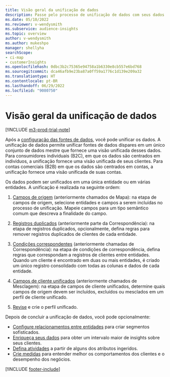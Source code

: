 ```yaml
---
title: Visão geral da unificação de dados
description: Passe pelo processo de unificação de dados com seus dados para criar um único conjunto de perfis de cliente unificados.
ms.date: 05/10/2022
ms.reviewer: v-wendysmith
ms.subservice: audience-insights
ms.topic: overview
author: v-wendysmith
ms.author: mukeshpo
manager: shellyha
searchScope:
- ci-map
- customerInsights
ms.openlocfilehash: 0dbc3b2c75365e94758a1b6330e8cb557e6bd768
ms.sourcegitcommit: dca46afb9e23ba87a0ff59a1776c1d139e209a32
ms.translationtype: HT
ms.contentlocale: pt-BR
ms.lasthandoff: 06/29/2022
ms.locfileid: "9080750"
---
```

# <a name="data-unification-overview"></a>Visão geral da unificação de dados

[!INCLUDE [m3-prod-trial-note](includes/m3-prod-trial-note.md)]

Após a [configuração das fontes de dados](data-sources.md), você pode unificar os dados. A unificação de dados permite unificar fontes de dados díspares em um único conjunto de dados mestre que fornece uma visão unificada desses dados. Para consumidores individuais (B2C), em que os dados são centrados em indivíduos, a unificação fornece uma visão unificada de seus clientes. Para contas comerciais (B2B) em que os dados são centrados em contas, a unificação fornece uma visão unificada de suas contas.

Os dados podem ser unificados em uma única entidade ou em várias entidades. A unificação é realizada na seguinte ordem:

1. [Campos de origem](map-entities.md) (anteriormente chamados de Mapa): na etapa de campos de origem, selecione entidades e campos a serem incluídas no processo de unificação. Mapeie campos para um tipo semântico comum que descreva a finalidade do campo.

1. [Registros duplicados](remove-duplicates.md) (anteriormente parte da Correspondência): na etapa de registros duplicados, opcionalmente, defina regras para remover registros duplicados de clientes de cada entidade.

1. [Condições correspondentes](match-entities.md) (anteriormente chamadas de Correspondência): na etapa de condições de correspondência, defina regras que correspondam a registros de clientes entre entidades. Quando um cliente é encontrado em duas ou mais entidades, é criado um único registro consolidado com todas as colunas e dados de cada entidade.

1. [Campos de cliente unificados](merge-entities.md) (anteriormente chamados de Mesclagem): na etapa de campos de cliente unificados, determine quais campos de origem devem ser incluídos, excluídos ou mesclados em um perfil de cliente unificado.  

1. [Revise](review-unification.md) e crie o perfil unificado.

Depois de concluir a unificação de dados, você pode opcionalmente:

- [Configure relacionamentos entre entidades](relationships.md) para criar segmentos sofisticados.
- [Enriqueça seus dados](enrichment-hub.md) para obter um intervalo maior de insights sobre seus clientes.
- [Defina atividades](activities.md) a partir de alguns dos atributos ingeridos.
- [Crie medidas](measures.md) para entender melhor os comportamentos dos clientes e o desempenho dos negócios.

[!INCLUDE [footer-include](includes/footer-banner.md)]
